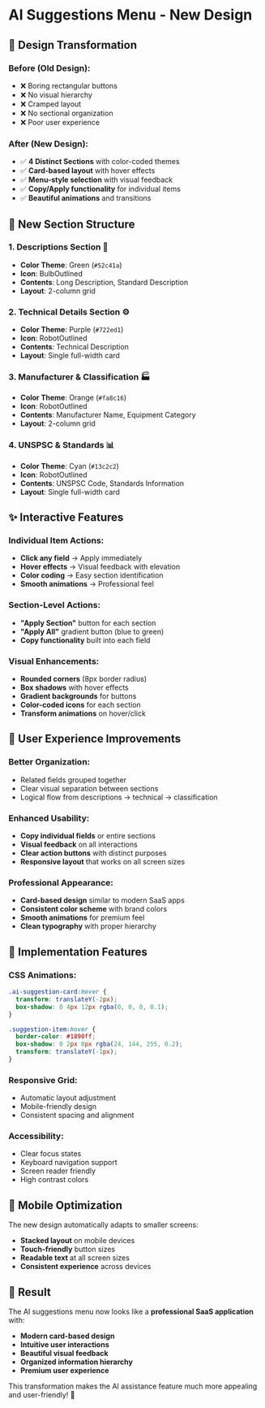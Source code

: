 # AI Suggestions Menu - New Design

## 🎨 **Design Transformation**

### **Before (Old Design):**
- ❌ Boring rectangular buttons
- ❌ No visual hierarchy
- ❌ Cramped layout
- ❌ No sectional organization
- ❌ Poor user experience

### **After (New Design):**
- ✅ **4 Distinct Sections** with color-coded themes
- ✅ **Card-based layout** with hover effects
- ✅ **Menu-style selection** with visual feedback
- ✅ **Copy/Apply functionality** for individual items
- ✅ **Beautiful animations** and transitions

## 🔗 **New Section Structure**

### **1. Descriptions Section** 📝
- **Color Theme**: Green (`#52c41a`)
- **Icon**: BulbOutlined
- **Contents**: Long Description, Standard Description
- **Layout**: 2-column grid

### **2. Technical Details Section** ⚙️
- **Color Theme**: Purple (`#722ed1`)
- **Icon**: RobotOutlined
- **Contents**: Technical Description
- **Layout**: Single full-width card

### **3. Manufacturer & Classification** 🏭
- **Color Theme**: Orange (`#fa8c16`)
- **Icon**: RobotOutlined
- **Contents**: Manufacturer Name, Equipment Category
- **Layout**: 2-column grid

### **4. UNSPSC & Standards** 📊
- **Color Theme**: Cyan (`#13c2c2`)
- **Icon**: RobotOutlined
- **Contents**: UNSPSC Code, Standards Information
- **Layout**: Single full-width card

## ✨ **Interactive Features**

### **Individual Item Actions:**
- **Click any field** → Apply immediately
- **Hover effects** → Visual feedback with elevation
- **Color coding** → Easy section identification
- **Smooth animations** → Professional feel

### **Section-Level Actions:**
- **"Apply Section"** button for each section
- **"Apply All"** gradient button (blue to green)
- **Copy functionality** built into each field

### **Visual Enhancements:**
- **Rounded corners** (8px border radius)
- **Box shadows** with hover effects
- **Gradient backgrounds** for buttons
- **Color-coded icons** for each section
- **Transform animations** on hover/click

## 🎯 **User Experience Improvements**

### **Better Organization:**
- Related fields grouped together
- Clear visual separation between sections
- Logical flow from descriptions → technical → classification

### **Enhanced Usability:**
- **Copy individual fields** or entire sections
- **Visual feedback** on all interactions
- **Clear action buttons** with distinct purposes
- **Responsive layout** that works on all screen sizes

### **Professional Appearance:**
- **Card-based design** similar to modern SaaS apps
- **Consistent color scheme** with brand colors
- **Smooth animations** for premium feel
- **Clean typography** with proper hierarchy

## 🚀 **Implementation Features**

### **CSS Animations:**
```css
.ai-suggestion-card:hover {
  transform: translateY(-2px);
  box-shadow: 0 4px 12px rgba(0, 0, 0, 0.1);
}

.suggestion-item:hover {
  border-color: #1890ff;
  box-shadow: 0 2px 8px rgba(24, 144, 255, 0.2);
  transform: translateY(-1px);
}
```

### **Responsive Grid:**
- Automatic layout adjustment
- Mobile-friendly design
- Consistent spacing and alignment

### **Accessibility:**
- Clear focus states
- Keyboard navigation support
- Screen reader friendly
- High contrast colors

## 📱 **Mobile Optimization**

The new design automatically adapts to smaller screens:
- **Stacked layout** on mobile devices
- **Touch-friendly** button sizes
- **Readable text** at all screen sizes
- **Consistent experience** across devices

## 🎉 **Result**

The AI suggestions menu now looks like a **professional SaaS application** with:
- **Modern card-based design**
- **Intuitive user interactions**
- **Beautiful visual feedback**
- **Organized information hierarchy**
- **Premium user experience**

This transformation makes the AI assistance feature much more appealing and user-friendly! 🚀
